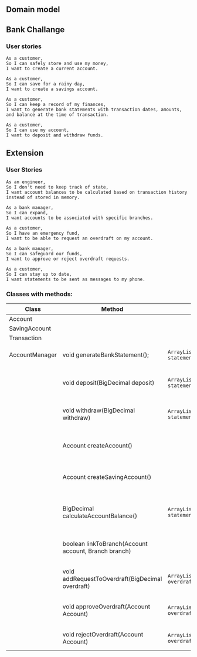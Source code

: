 ## Domain model

## Bank Challange

### User stories

```
As a customer,
So I can safely store and use my money,
I want to create a current account.

As a customer,
So I can save for a rainy day,
I want to create a savings account.

As a customer,
So I can keep a record of my finances,
I want to generate bank statements with transaction dates, amounts, and balance at the time of transaction.

As a customer,
So I can use my account,
I want to deposit and withdraw funds.
```


## Extension

### User Stories


```
As an engineer,
So I don't need to keep track of state,
I want account balances to be calculated based on transaction history instead of stored in memory.

As a bank manager,
So I can expand,
I want accounts to be associated with specific branches.

As a customer,
So I have an emergency fund,
I want to be able to request an overdraft on my account.

As a bank manager,
So I can safeguard our funds,
I want to approve or reject overdraft requests.

As a customer,
So I can stay up to date,
I want statements to be sent as messages to my phone.
```



### Classes with methods:


| Class          | Method                                               | Field                                   | Outcome                                                |
|----------------|------------------------------------------------------|-----------------------------------------|--------------------------------------------------------|
| Account        |                                                      |                                         |                                                        |
| SavingAccount  |                                                      |                                         |                                                        |
| Transaction    |                                                      |                                         |                                                        |
| AccountManager | void generateBankStatement();                        | `ArrayList<Transaction> statements `    | It will print bank statement                           |
|                | void deposit(BigDecimal deposit)                     | `ArrayList<Transaction> statements `    | It will add money to account balance                   |
|                | void withdraw(BigDecimal withdraw)                   | `ArrayList<Transaction> statements `    | It subtract money from account balance                 |
|                | Account createAccount()                              |                                         | It will return new account for Client                  |
|                | Account createSavingAccount()                        |                                         | It will return new saving account for Client           |
|                | BigDecimal calculateAccountBalance()                 | `ArrayList<Transaction> statements `    | It Will return account balance depends on transactions |
|                | boolean linkToBranch(Account account, Branch branch) |                                         | It will add account to selected branch                 |
|                | void addRequestToOverdraft(BigDecimal overdraft)     | `ArrayList<Request> overdraftRequests ` | it will add new overdraft request                      |
|                | void  approveOverdraft(Account Account)              | `ArrayList<Request> overdraftRequests ` | it will accept overdraft request                       |
|                | void  rejectOverdraft(Account Account)               | `ArrayList<Request> overdraftRequests ` | it will reject overdraft request                       |





